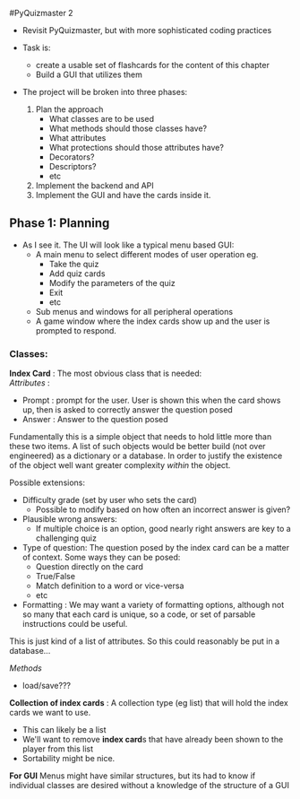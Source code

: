 #PyQuizmaster 2
* Revisit PyQuizmaster, but with more sophisticated coding practices
* Task is:
    * create a usable set of flashcards for the content of this chapter
    * Build a GUI that utilizes them
    
* The project will be broken into three phases:
    1. Plan the approach
        * What classes are to be used
        * What methods should those classes have?
        * What attributes
        * What protections should those attributes have?
        * Decorators?
        * Descriptors?
        * etc
    2. Implement the backend and API
    3. Implement the GUI and have the cards inside it.
    
## Phase 1: Planning

* As I see it. The UI will look like a typical menu based GUI:
    * A main menu to select different modes of user operation eg.
        * Take the quiz
        * Add quiz cards
        * Modify the parameters of the quiz
        * Exit
        * etc
    * Sub menus and windows for all peripheral operations
    * A game window where the index cards show up and the user is prompted to respond.
    
### Classes:
**Index Card** : The most obvious class that is needed:  
*Attributes* :
* Prompt : prompt for the user. User is shown this when the card shows up, then is asked to correctly answer the question posed
* Answer : Answer to the question posed

Fundamentally this is a simple object that needs to hold little more than these two items. A list of such objects would be better build (not over engineered) as a dictionary or a database. In order to justify the existence of the object well want greater complexity *within* the object.

Possible extensions:
* Difficulty grade (set by user who sets the card)
    * Possible to modify based on how often an incorrect answer is given?
* Plausible wrong answers:
    * If multiple choice is an option, good nearly right answers are key to a challenging quiz
* Type of question: The question posed by the index card can be a matter of context. Some ways they can be posed:
    * Question directly on the card
    * True/False
    * Match definition to a word or vice-versa
    * etc
* Formatting : We may want a variety of formatting options, although not so many that each card is unique, so a code, or set of parsable instructions could be useful.  
 
 This is just kind of a list of attributes. So this could reasonably be put in a database...  

 *Methods*
* load/save???  
  

**Collection of index cards** : A collection type (eg list) that will hold the index cards we want to use.
* This can likely be a list
* We'll want to remove **index card**s that have already been shown to the player from this list
* Sortability might be nice.


**For GUI**
Menus might have similar structures, but its had to know if individual classes are desired without a knowledge of the structure of a GUI